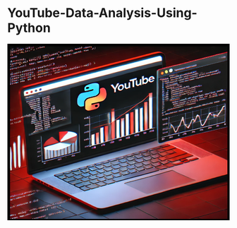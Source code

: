 # YouTube-Data-Analysis-Using-Python

<img align="right" height="400" width="1200" src="https://github.com/sahilgupta245/YouTube-Data-Analysis-Using-Python/blob/main/youtube%20data%20analysis%20.png" />
